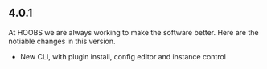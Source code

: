 ## 4.0.1
At HOOBS we are always working to make the software better. Here are the notiable changes in this version.

* New CLI, with plugin install, config editor and instance control
